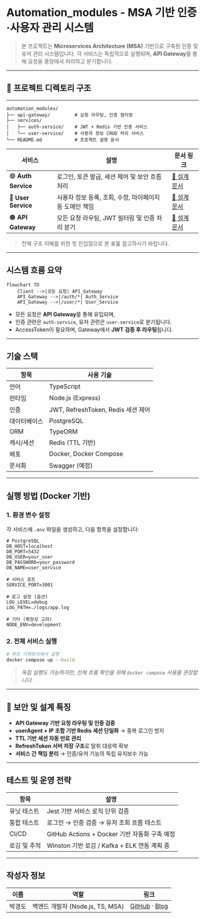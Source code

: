 #  Automation\_modules - MSA 기반 인증·사용자 관리 시스템

> 본 프로젝트는 **Microservices Architecture (MSA)** 기반으로 구축된 인증 및 유저 관리 시스템입니다. 각 서비스는 독립적으로 실행되며, **API Gateway**를 통해 요청을 중앙에서 처리하고 분기합니다.

---

## 📁 프로젝트 디렉토리 구조



---




```
automation_modules/
├── api-gateway/         # 요청 라우팅, 인증 필터링
├── services/
│   ├── auth-service/    # JWT + Redis 기반 인증 서비스
│   └── user-service/    # 사용자 정보 CRUD 처리 서비스
└── README.md            # 프로젝트 설명 문서
```

| 서비스                 | 설명                                | 문서 링크                                         |
| ------------------- | --------------------------------- | --------------------------------------------- |
| 🟣 **Auth Service** | 로그인, 토큰 발급, 세션 제어 및 보안 흐름 처리      | [🔗 설계 문서](./services/auth-service/README.md) |
| 🔵 **User Service** | 사용자 정보 등록, 조회, 수정, 마이페이지 등 도메인 책임 | [🔗 설계 문서](./services/user-service/README.md) |
| 🟠 **API Gateway**  | 모든 요청 라우팅, JWT 필터링 및 인증 처리 분기     | [🔗 설계 문서](./api-gateway/README.md)           |

> 전체 구조 이해를 위한 첫 진입점으로 본 표를 참고하시기 바랍니다.

---

##  시스템 흐름 요약

```mermaid
flowchart TD
    Client -->|모든 요청| API_Gateway
    API_Gateway -->|/auth/*| Auth_Service
    API_Gateway -->|/user/*| User_Service
```

* 모든 요청은 **API Gateway**를 통해 유입되며,
* 인증 관련은 `auth-service`, 유저 관련은 `user-service`로 분기됩니다.
* AccessToken이 필요하며, Gateway에서 **JWT 검증 후 라우팅**됩니다.

---

##  기술 스택

| 항목     | 사용 기술                          |
| ------ | ------------------------------ |
| 언어     | TypeScript                     |
| 런타임    | Node.js (Express)              |
| 인증     | JWT, RefreshToken, Redis 세션 제어 |
| 데이터베이스 | PostgreSQL                     |
| ORM    | TypeORM                        |
| 캐시/세션  | Redis (TTL 기반)                 |
| 배포     | Docker, Docker Compose         |
| 문서화    | Swagger (예정)                   |

---

##  실행 방법 (Docker 기반)

### 1. 환경 변수 설정

각 서비스에 `.env` 파일을 생성하고, 다음 항목을 설정합니다:

```
# PostgreSQL
DB_HOST=localhost
DB_PORT=5432
DB_USER=your_user
DB_PASSWORD=your_password
DB_NAME=user_service

# 서비스 포트
SERVICE_PORT=3001

# 로그 설정 (옵션)
LOG_LEVEL=debug
LOG_PATH=./logs/app.log

# 기타 (확장성 고려)
NODE_ENV=development
```

### 2. 전체 서비스 실행

```bash
# 루트 디렉토리에서 실행
docker compose up --build
```

> *독립 실행도 가능하지만, 전체 흐름 확인을 위해 `docker compose` 사용을 권장합니다.*

---

## 🔐 보안 및 설계 특징

*  **API Gateway 기반 요청 라우팅 및 인증 검증**
*  **userAgent + IP 조합 기반 Redis 세션 단일화** → 중복 로그인 방지
*  **TTL 기반 세션 자동 만료 관리**
*  **RefreshToken 서버 저장 구조**로 탈취 대응력 확보
*  **서비스 간 책임 분리** → 인증/유저 기능의 독립 유지보수 가능

---

##  테스트 및 운영 전략

| 항목      | 설명                                   |
| ------- | ------------------------------------ |
| 유닛 테스트  | Jest 기반 서비스 로직 단위 검증                 |
| 통합 테스트  | 로그인 → 인증 검증 → 유저 조회 흐름 테스트           |
| CI/CD   | GitHub Actions + Docker 기반 자동화 구축 예정 |
| 로깅 및 추적 | Winston 기반 로깅 / Kafka + ELK 연동 계획 중  |

---

##  작성자 정보

| 이름  | 역할                         | 링크                                                                                |
| --- | -------------------------- | --------------------------------------------------------------------------------- |
| 박경도 | 백엔드 개발자 (Node.js, TS, MSA) | [GitHub](https://github.com/Mirandalaw) · [Blog](https://jeong-park.tistory.com/) |

